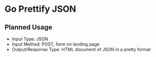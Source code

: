 # Go Prettify JSON

## Planned Usage

- Input Type: JSON
- Input Method: POST, form on landing page
- Output/Response Type: HTML document of JSON in a pretty format
